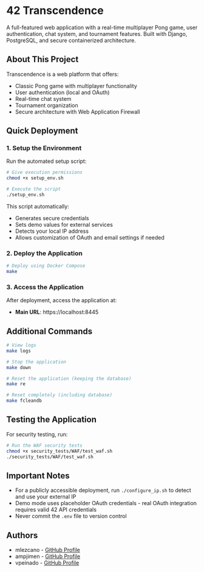 # 42 Transcendence

A full-featured web application with a real-time multiplayer Pong game, user authentication, chat system, and tournament features. Built with Django, PostgreSQL, and secure containerized architecture.

## About This Project

Transcendence is a web platform that offers:
- Classic Pong game with multiplayer functionality
- User authentication (local and OAuth)
- Real-time chat system
- Tournament organization
- Secure architecture with Web Application Firewall

## Quick Deployment

### 1. Setup the Environment

Run the automated setup script:

```bash
# Give execution permissions
chmod +x setup_env.sh

# Execute the script
./setup_env.sh
```

This script automatically:
- Generates secure credentials
- Sets demo values for external services
- Detects your local IP address
- Allows customization of OAuth and email settings if needed

### 2. Deploy the Application

```bash
# Deploy using Docker Compose
make
```

### 3. Access the Application

After deployment, access the application at:
- **Main URL**: https://localhost:8445

## Additional Commands

```bash
# View logs
make logs

# Stop the application
make down

# Reset the application (keeping the database)
make re

# Reset completely (including database)
make fcleandb
```

## Testing the Application

For security testing, run:
```bash
# Run the WAF security tests
chmod +x security_tests/WAF/test_waf.sh
./security_tests/WAF/test_waf.sh
```

## Important Notes

- For a publicly accessible deployment, run `./configure_ip.sh` to detect and use your external IP
- Demo mode uses placeholder OAuth credentials - real OAuth integration requires valid 42 API credentials
- Never commit the `.env` file to version control

## Authors

- mlezcano - [GitHub Profile](https://github.com/mikelezc)
- ampjimen - [GitHub Profile](https://github.com/Amparojd)
- vpeinado - [GitHub Profile](https://github.com/v-peinado)
